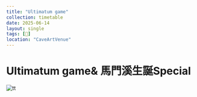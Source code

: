 ```yaml
---
title: "Ultimatum game"
collection: timetable
date: 2025-06-14
layout: single
tags: [🎂]
location: "CaveArtVenue"
---
```


# Ultimatum game& 馬門溪生誕Special

![tt](/timetable/2025/06/14/1.jpg)